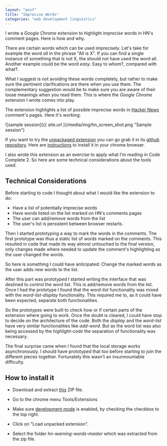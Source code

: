 ```yaml
---
layout: "post"
title: "Imprecise Words"
categories: "web development linguistics"
---
```


I wrote a *Google Chrome* extension to highlight *imprecise* words in HN's
comment pages. Here is how and why.

There are certain words which can be used imprecisely. Let's take for example
the word *all* in the phrase "All is X". If you can find a single instance of
something that is not X, the should not have used the word all. Another example
could be the word *easy*. Easy to whom?, compared with what?.

What I suggest is not avoiding these words completely, but rather to make sure
the pertinent clarifications are there when you use them. The complementary
suggestion would be to make sure you are aware of their loose meanings when you
read them. This is where the *Google Chrome* extension I wrote comes into play.

The extension highlights a list of possible imprecise words in
[Hacker News](https://news.ycombinator.com/news) comment's pages. Here it's
working:

![sample session]({{ site.url }}/media/img/hn_screen_shot.png "Sample session")

If you want to try the [unpackaged
extension](https://developer.chrome.com/extensions/getstarted) you can go grab
it in its [github repository](https://github.com/argent0/hn-warning-words). Here
are [instructions](#instructions) to install it in your chrome browser.

I also wrote this extension as an exercise to apply what I'm reading in Code
Complete 2. So here are some technical considerations about the tools used.

## Technical Considerations

Before starting to code I thought about what I would like the extension to do:

* Have a list of potentially imprecise words
* Have words listed on the list marked on HN's comments pages
* The user can add/remove words from the list
* The user's list is persistent between browser restarts.

Then I started prototyping a way to mark the words in the comments. The first
prototype was thus a static list of words marked on the comments. This resulted
in code that made its way almost untouched to the final version, only changes
made where needed to update the comment's highlighting as the user changed the
words.

So here is something I could have anticipated: Change the marked words as the
user adds new words to the list.

After this part was prototyped I started writing the interface that was destined
to control the word list. This is add/remove words from the list. Once I had the
prototype I found that the *word-list* functionality was mixed with the
*word-list-display* functionality. This required me to, as it could have been
expected, separate both functionalities.

So the prototypes were built to check how or if certain parts of the extension
where going to work. Once the doubt is cleared, I could have stop to decide on
the architecture of the code. Both the *display* and the *word-list* have very
similar functionalities like *add-word*. But as the word list was also being
accessed by the *highlight-code* the separation of functionality was necessary.

The final surprise came when I found that the local storage works
asynchronously. I should have prototyped that too before starting to join the
different pieces together. Fortunately this wasn't an insurmountable difficulty.

## <a name="instructions"></a>How to install it

* Download and extract
[this](https://github.com/argent0/hn-warning-words/archive/master.zip) ZIP file.

* Go to the chrome menu Tools/Extensions

* Make sure [development mode](https://developer.chrome.com/extensions/faq#faq-dev-01)
  is enabled, by checking the checkbox to the top right.

* Click on "Load unpacked extension". 

* Select the folder *hn-warning-words-master* which was extracted from the zip file.

<!--

A word about imprecise words. Ambiguous. Words that have different meanigs to
different people. Can be applied a broad array of situations. Are too general.

I highlight this words when I write in my log so I thougt that shall mark them
as well on the comments on HN.

I went for a chrome extension because I thought it would be easy to install.

Again I has problems separating the view from the model. Those two things have
very similar functionality. But the model could have many views. And the
separated code looks nice.

The asynchronous local storage took me by surprise. I should have researched the
storage before starting to write the code. Nevertheless I could use asynchronous
calls with no major modifications to the original code.

I did thought a little about what I wanted for the extension before starting to
code. I wanted the user to be able to edit the word list, the word list saved to
local storage, a default word list.

A screen shot could have helped explain better the functionality.

I didn't want to spend 5 USD to upload the extension to the extension store. At
least not before getting feedback.

-->

